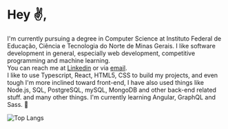 # Hey ✌️,
I'm currently pursuing a degree in Computer Science at Instituto Federal de Educação, Ciência e Tecnologia do Norte de Minas Gerais. I like software development in general, especially web development, competitive programming and machine learning.
<br/>
You can reach me at [Linkedin](https://www.linkedin.com/in/joaogabrielferr) or via [email](mailto:joaogabrielferr@gmail.com).
<br/>
I like to use Typescript, React, HTML5, CSS to build my projects, and even tough I'm more inclined toward front-end, I have also used things like Node.js, SQL, PostgreSQL, mySQL, MongoDB and other back-end related stuff. and many other things. I'm currently learning Angular, GraphQL and Sass. 🔺
<br/>
 
![Top Langs](https://github-readme-stats.vercel.app/api/top-langs/?username=joaogabrielferr&hide=jupyter%20notebook&show_icons=true&theme=radical&layout=compact)


<!--
**joaogabrielferr/joaogabrielferr** is a ✨ _special_ ✨ repository because its `README.md` (this file) appears on your GitHub profile.

Here are some ideas to get you started:

- 🔭 I’m currently working on ...
- 🌱 I’m currently learning ...
- 👯 I’m looking to collaborate on ...
- 🤔 I’m looking for help with ...
- 💬 Ask me about ...
- 📫 How to reach me: ...
- 😄 Pronouns: ...
- ⚡ Fun fact: ...
-->

[1]: https://joaogabrielferr.github.io
[2]: https://www.linkedin.com/in/joaogabrielferr
[3]: mailto:joaogabrielferr@gmail.com
